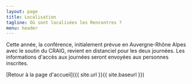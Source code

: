 ```yaml
---
layout: page
title: Localisation
tagline: Où sont localisées les Rencontres ?
menu: header
---
```


Cette année, la conférence, initialement prévue en Auvergne-Rhône Alpes avec le soutin du CRAIG,  revient en distanciel pour les deux journées. Les informations d'accès aux journées seront envoyées aux personnes inscrites.


[Retour à la page d'accueil]({{ site.url }}{{ site.baseurl }})
